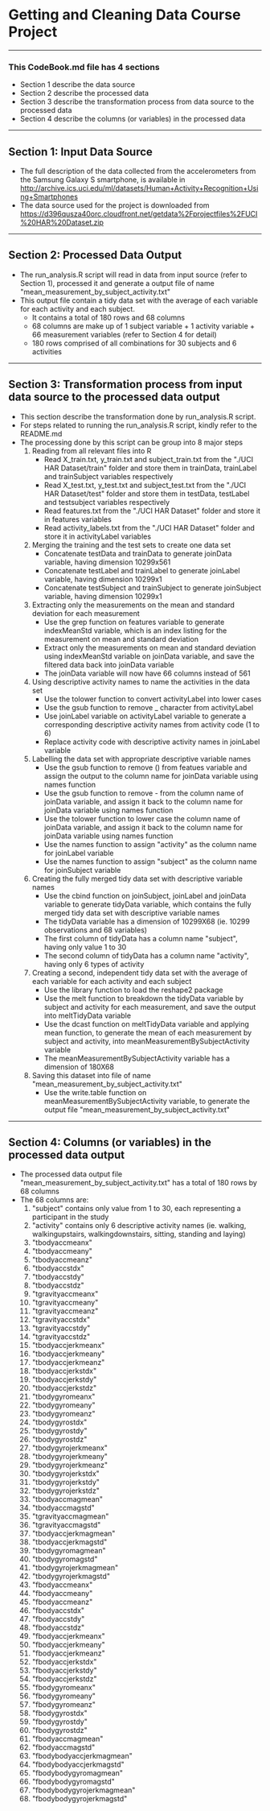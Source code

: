 # Getting and Cleaning Data Course Project

*******
### This CodeBook.md file has 4 sections
* Section 1 describe the data source
* Section 2 describe the processed data 
* Section 3 describe the transformation process from data source to the processed data
* Section 4 describe the columns (or variables) in the processed data

*******
## Section 1: Input Data Source
* The full description of the data collected from the accelerometers from the Samsung Galaxy S smartphone, is available in http://archive.ics.uci.edu/ml/datasets/Human+Activity+Recognition+Using+Smartphones
* The data source used for the project is downloaded from 
https://d396qusza40orc.cloudfront.net/getdata%2Fprojectfiles%2FUCI%20HAR%20Dataset.zip 

*******
## Section 2: Processed Data Output
* The run_analysis.R script will read in data from input source (refer to Section 1), processed it and generate a output file of name "mean_measurement_by_subject_activity.txt" 
* This output file contain a tidy data set with the average of each variable for each activity and each subject.
    + It contains a total of 180 rows and 68 columns
    + 68 columns are make up of 1 subject variable + 1 activity variable + 66 measurement variables (refer to Section 4 for detail)
    + 180 rows comprised of all combinations for 30 subjects and 6 activities

*******
## Section 3: Transformation process from input data source to the processed data output
* This section describe the transformation done by run_analysis.R script.
* For steps related to running the run_analysis.R script, kindly refer to the README.md
* The processing done by this script can be group into 8 major steps 
    1. Reading from all relevant files into R
        + Read X_train.txt, y_train.txt and subject_train.txt from the "./UCI HAR Dataset/train" folder and store them in trainData, trainLabel and trainSubject variables respectively
        + Read X_test.txt, y_test.txt and subject_test.txt from the "./UCI HAR Dataset/test" folder and store them in testData, testLabel and testsubject variables respectively
        + Read features.txt from the "./UCI HAR Dataset" folder and store it in features variables
        + Read activity_labels.txt from the "./UCI HAR Dataset" folder and store it in activityLabel variables
    2. Merging the training and the test sets to create one data set
        + Concatenate testData and trainData to generate joinData variable, having dimension 10299x561
        + Concatenate testLabel and trainLabel to generate joinLabel variable, having dimension 10299x1 
        + Concatenate testSubject and trainSubject to generate joinSubject variable, having dimension 10299x1
    3. Extracting only the measurements on the mean and standard deviation for each measurement
        + Use the grep function on features variable to generate indexMeanStd variable, which is an index listing for the measurement on mean and standard deviation
        + Extract only the measurements on mean and standard deviation using indexMeanStd variable on joinData variable, and save the filtered data back into joinData variable
        + The joinData variable will now have 66 columns instead of 561
    4. Using descriptive activity names to name the activities in the data set
        + Use the tolower function to convert activityLabel into lower cases
        + Use the gsub function to remove _ character from activityLabel
        + Use joinLabel variable on activityLabel variable to generate a corresponding descriptive activity names from activity code (1 to 6)
        + Replace activity code with descriptive activity names in joinLabel variable
    5. Labelling the data set with appropriate descriptive variable names
        + Use the gsub function to remove () from featues variable and assign the output to the column name for joinData variable using names function
        + Use the gsub function to remove - from the column name of joinData variable, and assign it back to the column name for joinData variable using names function
        + Use the tolower function to lower case the column name of joinData variable, and assign it back to the column name for joinData variable using names function
        + Use the names function to assign "activity" as the column name for joinLabel variable
        + Use the names function to assign "subject" as the column name for joinSubject variable
    6. Creating the fully merged tidy data set with descriptive variable names
        + Use the cbind function on joinSubject, joinLabel and joinData variable to generate tidyData variable, which contains the fully merged tidy data set with descriptive variable names
        + The tidyData variable has a dimension of 10299X68 (ie. 10299 observations and 68 variables)
        + The first column of tidyData has a column name "subject", having only value 1 to 30
        + The second column of tidyData has a column name "activity", having only 6 types of activity
    7. Creating a second, independent tidy data set with the average of each variable for each activity and each subject
        + Use the library function to load the reshape2 package
        + Use the melt function to breakdown the tidyData variable by subject and activity for each measurement, and save the output into meltTidyData variable
        + Use the dcast function on meltTidyData variable and applying mean function, to generate the mean of each measurement by subject and activity, into meanMeasurementBySubjectActivity variable
        + The meanMeasurementBySubjectActivity variable has a dimension of 180X68
    8. Saving this dataset into file of name "mean_measurement_by_subject_activity.txt"
        + Use the write.table function on meanMeasurementBySubjectActivity variable, to generate the output file "mean_measurement_by_subject_activity.txt"

*******
## Section 4: Columns (or variables) in the processed data output
* The processed data output file "mean_measurement_by_subject_activity.txt" has a total of 180 rows by 68 columns
* The 68 columns are:
    1. "subject" contains only value from 1 to 30, each representing a participant in the study
    2. "activity" contains only 6 descriptive activity names (ie. walking, walkingupstairs, walkingdownstairs, sitting, standing and laying)
    3. "tbodyaccmeanx"
    4. "tbodyaccmeany"
    5. "tbodyaccmeanz"
    6. "tbodyaccstdx"
    7. "tbodyaccstdy"
    8. "tbodyaccstdz"
    9. "tgravityaccmeanx"
    10. "tgravityaccmeany"
    11. "tgravityaccmeanz"
    12. "tgravityaccstdx"
    13. "tgravityaccstdy"
    14. "tgravityaccstdz"
    15. "tbodyaccjerkmeanx"
    16. "tbodyaccjerkmeany"
    17. "tbodyaccjerkmeanz"
    18. "tbodyaccjerkstdx"
    19. "tbodyaccjerkstdy"
    20. "tbodyaccjerkstdz"
    21. "tbodygyromeanx"
    22. "tbodygyromeany"
    23. "tbodygyromeanz"
    24. "tbodygyrostdx"
    25. "tbodygyrostdy"
    26. "tbodygyrostdz"
    27. "tbodygyrojerkmeanx"
    28. "tbodygyrojerkmeany"
    29. "tbodygyrojerkmeanz"
    30. "tbodygyrojerkstdx" 
    31. "tbodygyrojerkstdy" 
    32. "tbodygyrojerkstdz" 
    33. "tbodyaccmagmean" 
    34. "tbodyaccmagstd" 
    35. "tgravityaccmagmean" 
    36. "tgravityaccmagstd" 
    37. "tbodyaccjerkmagmean" 
    38. "tbodyaccjerkmagstd" 
    39. "tbodygyromagmean" 
    40. "tbodygyromagstd" 
    41. "tbodygyrojerkmagmean" 
    42. "tbodygyrojerkmagstd" 
    43. "fbodyaccmeanx" 
    44. "fbodyaccmeany" 
    45. "fbodyaccmeanz" 
    46. "fbodyaccstdx" 
    47. "fbodyaccstdy" 
    48. "fbodyaccstdz" 
    49. "fbodyaccjerkmeanx" 
    50. "fbodyaccjerkmeany" 
    51. "fbodyaccjerkmeanz" 
    52. "fbodyaccjerkstdx" 
    53. "fbodyaccjerkstdy" 
    54. "fbodyaccjerkstdz" 
    55. "fbodygyromeanx" 
    56. "fbodygyromeany" 
    57. "fbodygyromeanz" 
    58. "fbodygyrostdx" 
    59. "fbodygyrostdy" 
    60. "fbodygyrostdz" 
    61. "fbodyaccmagmean" 
    62. "fbodyaccmagstd" 
    63. "fbodybodyaccjerkmagmean" 
    64. "fbodybodyaccjerkmagstd" 
    65. "fbodybodygyromagmean" 
    66. "fbodybodygyromagstd" 
    67. "fbodybodygyrojerkmagmean" 
    68. "fbodybodygyrojerkmagstd"

